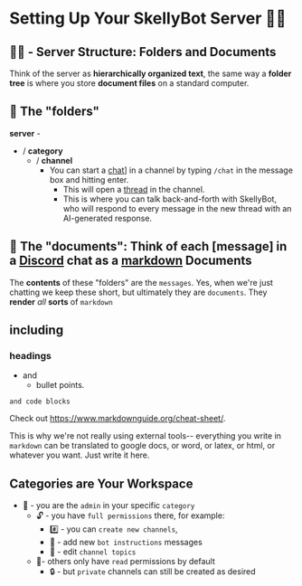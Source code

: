 # Setting Up Your SkellyBot Server 🤖🌱

## 📂📄 - Server Structure: Folders and Documents
Think of the server as **hierarchically organized text**, the same way a **folder tree** is where you store **document files** on a standard computer. 

## 📂 The "folders"
**server** -
- / **category**
  - / **channel** 
     - You can start a [chat](Chat.md)] in a channel by typing `/chat` in the message box and hitting enter.
       - This will open a [thread](Thread.md) in the channel.
       - This is where you can talk back-and-forth with SkellyBot, who will respond to every message in the new thread with an AI-generated response.
    

## 📄 The "documents": Think of each [**message**] in a [Discord](Discord.md) chat as a [markdown](https://www.markdownguide.org/cheat-sheet/) Documents
The **contents** of these "folders" are the `messages`. Yes, when we're just chatting we keep these short, but ultimately they are `documents`. They **render** *all* __sorts__ of `markdown`
## including 
### headings
- and
  - bullet points. 
```
and code blocks
```
Check out https://www.markdownguide.org/cheat-sheet/. 

This is why we're not really using external tools-- everything you write in `markdown` can be translated to google docs, or word, or latex, or html, or whatever you want. Just write it here.

## Categories are Your Workspace
- 🔐 - you are the `admin` in your specific `category`
  - 🔓 - you have `full permissions` there, for example:
    - #️⃣ - you can `create new channels`,
    - 🤖 - add new `bot instructions` messages
    - 📝 - edit `channel topics`
  - 🔏- others only have `read` permissions by default
    - 🔒 - but `private` channels can still be created as desired
